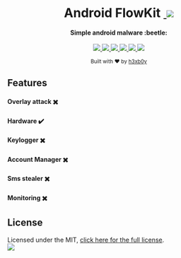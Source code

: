 <h1 align="center">Android FlowKit&nbsp;<a href="https://twitter.com/intent/tweet?text=Checkout%20Simple%20source%20of%20Android%20malwared&url=https://github.com/h3xb0y/FlowKit&via=h3xb0y&hashtags=AndroidDev,android,OpenSource">
        <img src="https://img.shields.io/twitter/url/http/shields.io.svg?style=social"/>
    </a></h1>
<div align="center">
        <div align="center">
  <strong>Simple android malware :beetle:</strong>
</div>
<br/>
<div align="center">
    <a href="https://app.codacy.com/app/qommentator/FlowKit/dashboard">
        <img src="https://api.codacy.com/project/badge/Grade/160fc9ae49a7444d8d0680ea641e28ce"/>
    </a>
    <a href="https://github.com/h3xb0y/FlowKit/releases">
        <img src="https://img.shields.io/badge/version-0.1-lightgrey.svg"/>
    </a>
    <a href="https://github.com/h3xb0y/FlowKit/blob/master/LICENSE">
        <img src="https://img.shields.io/badge/license-MIT-green.svg"/>
    </a>
    <a href="https://android-arsenal.com/api?level=21">
        <img src="https://img.shields.io/badge/API-21%2B-orange.svg"/>
    </a>
    <a href="https://github.com/h3xb0y/">
        <img src="https://img.shields.io/github/followers/h3xb0y.svg?style=social&label=Github%20@h3xb0y"/>
    </a>
    <a href="https://twitter.com/h3xb0y">
        <img src="https://img.shields.io/twitter/follow/h3xb0y.svg?style=social&label=Twitter%20@h3xb0y"/>
    </a>
</div>

  <sub>Built with ❤︎ by
  <a href="https://twitter.com/h3xb0y">h3xb0y</a> <br/>
</div>

## Features
#### Overlay attack :heavy_multiplication_x: </br>
#### Hardware :heavy_check_mark:
#### Keylogger :heavy_multiplication_x:
#### Account Manager :heavy_multiplication_x:
#### Sms stealer :heavy_multiplication_x:
#### Monitoring :heavy_multiplication_x:

## License
Licensed under the MIT, [click here for the full license](/LICENSE). </br>
<img src="http://forthebadge.com/images/badges/built-for-android.svg" /> 

  
